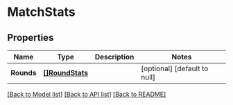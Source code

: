 # MatchStats

## Properties
Name | Type | Description | Notes
------------ | ------------- | ------------- | -------------
**Rounds** | [**[]RoundStats**](RoundStats.md) |  | [optional] [default to null]

[[Back to Model list]](../README.md#documentation-for-models) [[Back to API list]](../README.md#documentation-for-api-endpoints) [[Back to README]](../README.md)

